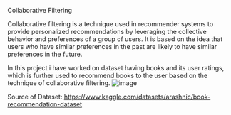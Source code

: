Collaborative Filtering

Collaborative filtering is a technique used in recommender systems to provide personalized recommendations by leveraging the collective behavior and preferences of a group of users. It is based on the idea that users who have similar preferences in the past are likely to have similar preferences in the future.

In this project i have worked on dataset having books and its user ratings, which is further used to recommend books to the user based on the technique of collaborative filtering.
![image](https://github.com/ianushkagupta/Book-Recommendation-System-Collaborative-Filtering/assets/92531473/0e79982a-f8ba-44f4-9afb-a5762f44a784)

Source of Dataset: https://www.kaggle.com/datasets/arashnic/book-recommendation-dataset
